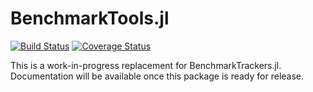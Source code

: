 # BenchmarkTools.jl

[![Build Status](https://travis-ci.org/JuliaCI/BenchmarkTools.jl.svg?branch=master)](https://travis-ci.org/JuliaCI/BenchmarkTools.jl)
[![Coverage Status](https://coveralls.io/repos/github/JuliaCI/BenchmarkTools.jl/badge.svg?branch=master)](https://coveralls.io/github/JuliaCI/BenchmarkTools.jl?branch=master)

This is a work-in-progress replacement for BenchmarkTrackers.jl. Documentation will be available once this package is ready for release.
